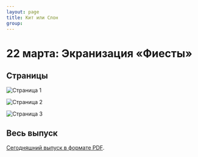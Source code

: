 ```yaml
---
layout: page
title: Кит или Слон
group: 
---
```


# 22 марта: Экранизация «Фиесты»

## Страницы

![Страница 1](https://www.dropbox.com/scl/fi/ufqz6frwbph03mojqv90r/2025-03-22-page001.jpg?rlkey=rjg6pwv626hgeddkflpt99k2r&raw=1)

![Страница 2](https://www.dropbox.com/scl/fi/w3l56dybuqcr1e5j0fee1/2025-03-22-page002.jpg?rlkey=eldsz71oytgregkvgveeukn1d&raw=1)

![Страница 3](https://www.dropbox.com/scl/fi/lwa6ascm3frgu1d90q4kt/2025-03-22-page003.jpg?rlkey=nz2sc2nsv8tio0hg9qhxgyscg&raw=1)

## Весь выпуск

[Сегодняшний выпуск в формате PDF](https://www.dropbox.com/scl/fi/vbefgr01goj5w2oqsjsuo/2025-03-22.pdf?rlkey=7xs0mj097w7ds08o89afmdsu5&raw=1). 


